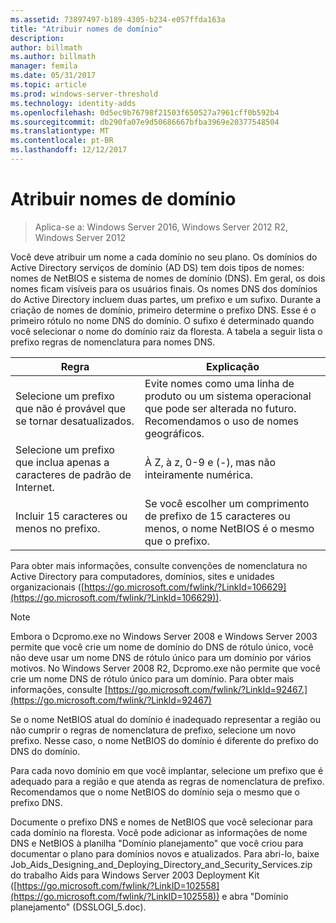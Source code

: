 ```yaml
---
ms.assetid: 73897497-b189-4305-b234-e057ffda163a
title: "Atribuir nomes de domínio"
description: 
author: billmath
ms.author: billmath
manager: femila
ms.date: 05/31/2017
ms.topic: article
ms.prod: windows-server-threshold
ms.technology: identity-adds
ms.openlocfilehash: 0d5ec9b76798f21503f650527a7961cff0b592b4
ms.sourcegitcommit: db290fa07e9d50686667bfba3969e20377548504
ms.translationtype: MT
ms.contentlocale: pt-BR
ms.lasthandoff: 12/12/2017
---
```

# <a name="assigning-domain-names"></a>Atribuir nomes de domínio

>Aplica-se a: Windows Server 2016, Windows Server 2012 R2, Windows Server 2012

Você deve atribuir um nome a cada domínio no seu plano. Os domínios do Active Directory serviços de domínio (AD DS) tem dois tipos de nomes: nomes de NetBIOS e sistema de nomes de domínio (DNS). Em geral, os dois nomes ficam visíveis para os usuários finais. Os nomes DNS dos domínios do Active Directory incluem duas partes, um prefixo e um sufixo. Durante a criação de nomes de domínio, primeiro determine o prefixo DNS. Esse é o primeiro rótulo no nome DNS do domínio. O sufixo é determinado quando você selecionar o nome do domínio raiz da floresta. A tabela a seguir lista o prefixo regras de nomenclatura para nomes DNS.  
  
|Regra|Explicação|  
|--------|---------------|  
|Selecione um prefixo que não é provável que se tornar desatualizados.|Evite nomes como uma linha de produto ou um sistema operacional que pode ser alterada no futuro. Recomendamos o uso de nomes geográficos.|  
|Selecione um prefixo que inclua apenas a caracteres de padrão de Internet.|À Z, à z, 0-9 e (-), mas não inteiramente numérica.|  
|Incluir 15 caracteres ou menos no prefixo.|Se você escolher um comprimento de prefixo de 15 caracteres ou menos, o nome NetBIOS é o mesmo que o prefixo.|  
  
Para obter mais informações, consulte convenções de nomenclatura no Active Directory para computadores, domínios, sites e unidades organizacionais ([https://go.microsoft.com/fwlink/?LinkId=106629](https://go.microsoft.com/fwlink/?LinkId=106629)).  
  
> [!NOTE]  
>  Embora o Dcpromo.exe no Windows Server 2008 e Windows Server 2003 permite que você crie um nome de domínio do DNS de rótulo único, você não deve usar um nome DNS de rótulo único para um domínio por vários motivos. No Windows Server 2008 R2, Dcpromo.exe não permite que você crie um nome DNS de rótulo único para um domínio. Para obter mais informações, consulte [https://go.microsoft.com/fwlink/?LinkId=92467.](https://go.microsoft.com/fwlink/?LinkId=92467)   
  
Se o nome NetBIOS atual do domínio é inadequado representar a região ou não cumprir o regras de nomenclatura de prefixo, selecione um novo prefixo. Nesse caso, o nome NetBIOS do domínio é diferente do prefixo do DNS do domínio.  
  
Para cada novo domínio em que você implantar, selecione um prefixo que é adequado para a região e que atenda as regras de nomenclatura de prefixo. Recomendamos que o nome NetBIOS do domínio seja o mesmo que o prefixo DNS.  
  
Documente o prefixo DNS e nomes de NetBIOS que você selecionar para cada domínio na floresta. Você pode adicionar as informações de nome DNS e NetBIOS à planilha "Domínio planejamento" que você criou para documentar o plano para domínios novos e atualizados. Para abri-lo, baixe Job_Aids_Designing_and_Deploying_Directory_and_Security_Services.zip do trabalho Aids para Windows Server 2003 Deployment Kit ([https://go.microsoft.com/fwlink/?LinkID=102558](https://go.microsoft.com/fwlink/?LinkID=102558)) e abra "Domínio planejamento" (DSSLOGI_5.doc).  
  


